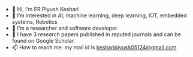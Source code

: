- 👋 Hi, I’m ER Piyush Keshari
- 👀 I’m interested in AI, machine learning, deep learning, IOT, embedded systems, Robotics
- 🌱 I’m a researcher and software developer.
- 💞️ I have 3 research papers published in reputed journals and can be found on Google Scholar.
- 📫 How to reach me: my mail id is kesharipiyush05124@gmail.com


<!---
piyush05124/piyush05124 is a ✨ special ✨ repository because its `README.md` (this file) appears on your GitHub profile.
You can click the Preview link to take a look at your changes.
--->
